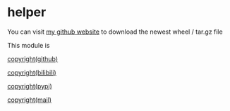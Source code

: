 # helper

You can visit [my github website](https://sqxy090123.github.io/project/python/helper#version) to download the newest wheel / tar.gz file

This module is 











  [copyright(github)](https://github.com/sqxy090123)


  [copyright(bilibili)](https://space.bilibili.com/1801234807)


  [copyright(pypi)](https://pypi.org/user/sqxy090123)


  [copyright(mail)](mailto:sqx20150423@outlook.com)

